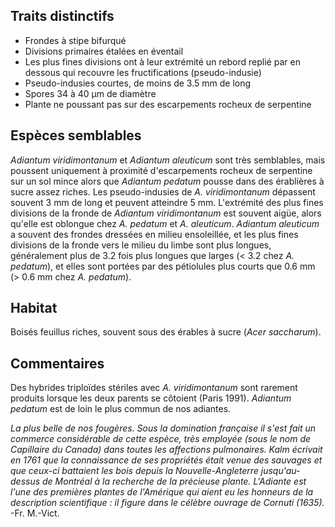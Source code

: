 
<!--
1-https://www.inaturalist.org/observations/56902028
1-https://www.inaturalist.org/observations/32398324
1-https://www.inaturalist.org/observations/119608319
1-https://www.inaturalist.org/observations/128817670
1-https://www.inaturalist.org/observations/43495730
2-https://www.inaturalist.org/observations/77943480
1-https://www.inaturalist.org/observations/49945863
1-https://www.inaturalist.org/observations/31070253
-->

## Traits distinctifs

- Frondes à stipe bifurqué
- Divisions primaires étalées en éventail
- Les plus fines divisions ont à leur extrémité un rebord replié par en dessous qui recouvre les fructifications (pseudo-indusie)
- Pseudo-indusies courtes, de moins de 3.5 mm de long
- Spores 34 à 40 μm de diamètre
- Plante ne poussant pas sur des escarpements rocheux de serpentine

## Espèces semblables

_Adiantum viridimontanum_ et _Adiantum aleuticum_ sont très semblables, mais poussent uniquement à proximité d'escarpements rocheux de serpentine sur un sol mince alors que _Adiantum pedatum_ pousse dans des érablières à sucre assez riches. Les pseudo-indusies de _A. viridimontanum_ dépassent souvent 3 mm de long et peuvent atteindre 5 mm. L'extrémité des plus fines divisions de la fronde de _Adiantum viridimontanum_ est souvent aigüe, alors qu'elle est oblongue chez _A. pedatum_ et _A. aleuticum_. _Adiantum aleuticum_ a souvent des frondes dressées en milieu ensoleillée, et les plus fines divisions de la fronde vers le milieu du limbe sont plus longues, généralement plus de 3.2 fois plus longues que larges (< 3.2 chez _A. pedatum_), et elles sont portées par des pétiolules plus courts que 0.6 mm (> 0.6 mm chez _A. pedatum_).

## Habitat

Boisés feuillus riches, souvent sous des érables à sucre (_Acer saccharum_).

## Commentaires

Des hybrides triploïdes stériles avec _A. viridimontanum_ sont rarement produits lorsque les deux parents se côtoient (Paris 1991). _Adiantum pedatum_ est de loin le plus commun de nos adiantes.

_La plus belle de nos fougères. Sous la domination française il s'est fait un commerce considérable de cette espèce, très employée (sous le nom de Capillaire du Canada) dans toutes les affections pulmonaires. Kalm écrivait en 1761 que la connaissance de ses propriétés était venue des sauvages et que ceux-ci battaient les bois depuis la Nouvelle-Angleterre jusqu'au-dessus de Montréal à la recherche de la précieuse plante. L'Adiante est l'une des premières plantes de l'Amérique qui aient eu les honneurs de la description scientifique : il figure dans le célèbre ouvrage de Cornuti (1635)._ -Fr. M.-Vict.


